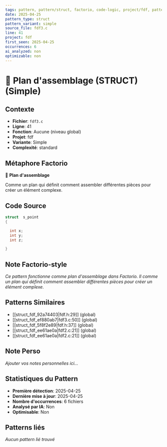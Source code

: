 ```yaml
---
tags: pattern, pattern/struct, factorio, code-logic, project/fdf, pattern/variant/simple
date: 2025-04-25
pattern_type: struct
pattern_variant: simple
source_file: fdf3.c
line: 41
project: fdf
first_seen: 2025-04-25
occurrences: 6
ai_analyzed: non
optimizable: non
---
```


# 📐 Plan d'assemblage (STRUCT) (Simple)

## Contexte
- **Fichier**: `fdf3.c`
- **Ligne**: 41
- **Fonction**: Aucune (niveau global)
- **Projet**: fdf
- **Variante**: Simple
- **Complexité**: standard

## Métaphore Factorio
📐 **Plan d'assemblage**

Comme un plan qui définit comment assembler différentes pièces pour créer un élément complexe.

## Code Source
```c
struct  s_point
{

  int x;
  int y;
  int z;

}
```

## Note Factorio-style
*Ce pattern fonctionne comme plan d'assemblage dans Factorio. Il comme un plan qui définit comment assembler différentes pièces pour créer un élément complexe.*

## Patterns Similaires
- [[struct_fdf_92a74403|fdf.h:29]] (global)
- [[struct_fdf_ef880ab7|fdf3.c:50]] (global)
- [[struct_fdf_5f8f2e89|fdf.h:37]] (global)
- [[struct_fdf_ee61ae0a|fdf2.c:21]] (global)
- [[struct_fdf_ee61ae0a|fdf2.c:21]] (global)

## Note Perso
*Ajouter vos notes personnelles ici...*

## Statistiques du Pattern
- **Première détection**: 2025-04-25
- **Dernière mise à jour**: 2025-04-25
- **Nombre d'occurrences**: 6 fichiers
- **Analysé par IA**: Non
- **Optimisable**: Non

## Patterns liés
*Aucun pattern lié trouvé*
